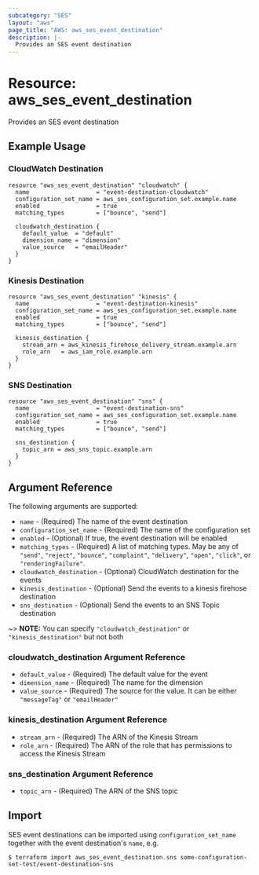 ```yaml
---
subcategory: "SES"
layout: "aws"
page_title: "AWS: aws_ses_event_destination"
description: |-
  Provides an SES event destination
---
```


# Resource: aws_ses_event_destination

Provides an SES event destination

## Example Usage

### CloudWatch Destination

```hcl
resource "aws_ses_event_destination" "cloudwatch" {
  name                   = "event-destination-cloudwatch"
  configuration_set_name = aws_ses_configuration_set.example.name
  enabled                = true
  matching_types         = ["bounce", "send"]

  cloudwatch_destination {
    default_value  = "default"
    dimension_name = "dimension"
    value_source   = "emailHeader"
  }
}
```

### Kinesis Destination

```hcl
resource "aws_ses_event_destination" "kinesis" {
  name                   = "event-destination-kinesis"
  configuration_set_name = aws_ses_configuration_set.example.name
  enabled                = true
  matching_types         = ["bounce", "send"]

  kinesis_destination {
    stream_arn = aws_kinesis_firehose_delivery_stream.example.arn
    role_arn   = aws_iam_role.example.arn
  }
}
```

### SNS Destination

```hcl
resource "aws_ses_event_destination" "sns" {
  name                   = "event-destination-sns"
  configuration_set_name = aws_ses_configuration_set.example.name
  enabled                = true
  matching_types         = ["bounce", "send"]

  sns_destination {
    topic_arn = aws_sns_topic.example.arn
  }
}
```

## Argument Reference

The following arguments are supported:

* `name` - (Required) The name of the event destination
* `configuration_set_name` - (Required) The name of the configuration set
* `enabled` - (Optional) If true, the event destination will be enabled
* `matching_types` - (Required) A list of matching types. May be any of `"send"`, `"reject"`, `"bounce"`, `"complaint"`, `"delivery"`, `"open"`, `"click"`, or `"renderingFailure"`.
* `cloudwatch_destination` - (Optional) CloudWatch destination for the events
* `kinesis_destination` - (Optional) Send the events to a kinesis firehose destination
* `sns_destination` - (Optional) Send the events to an SNS Topic destination

~> **NOTE:** You can specify `"cloudwatch_destination"` or `"kinesis_destination"` but not both

### cloudwatch_destination Argument Reference

* `default_value` - (Required) The default value for the event
* `dimension_name` - (Required) The name for the dimension
* `value_source` - (Required) The source for the value. It can be either `"messageTag"` or `"emailHeader"`

### kinesis_destination Argument Reference

* `stream_arn` - (Required) The ARN of the Kinesis Stream
* `role_arn` - (Required) The ARN of the role that has permissions to access the Kinesis Stream

### sns_destination Argument Reference

* `topic_arn` - (Required) The ARN of the SNS topic

## Import

SES event destinations can be imported using `configuration_set_name` together with the event destination's `name`,
e.g.

```
$ terraform import aws_ses_event_destination.sns some-configuration-set-test/event-destination-sns
```
